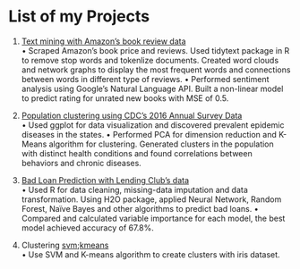 # List of my Projects

1. [Text mining with Amazon’s book review data](https://github.com/yusuzech/machine-learning-projects/blob/master/amazon_text_mining/Presentation.pdf)  
•	Scraped Amazon’s book price and reviews. Used tidytext package in R to remove stop words and tokenlize documents. Created word clouds and network graphs to display the most frequent words and connections between words in different type of reviews.
•	Performed sentiment analysis using Google’s Natural Language API. Built a non-linear model to predict rating for unrated new books with MSE of 0.5.

2. [Population clustering using CDC’s 2016 Annual Survey Data](https://github.com/yusuzech/machine-learning-projects/blob/master/cdc_clustering/homework.md)   
•	Used ggplot for data visualization and discovered prevalent epidemic diseases in the states.
•	Performed PCA for dimension reduction and K-Means algorithm for clustering. Generated clusters in the population with distinct health conditions and found correlations between behaviors and chronic diseases. 

3. [Bad Loan Prediction with Lending Club’s data](https://github.com/yusuzech/machine-learning-projects/blob/master/LendingClubML.ipynb)   
•	Used R for data cleaning, missing-data imputation and data transformation. Using H2O package, applied Neural Network, Random Forest, Naïve Bayes and other algorithms to predict bad loans.
•	Compared and calculated variable importance for each model, the best model achieved accuracy of 67.8%.

1. Clustering [svm](https://github.com/yusuzech/machine-learning-projects/blob/master/clustering/iris_svm.ipynb);[kmeans](https://github.com/yusuzech/machine-learning-projects/blob/master/clustering/Kmeans%20Cluster%20Iris.ipynb)  
•	Use SVM and K-means algorithm to create clusters with iris dataset.   
